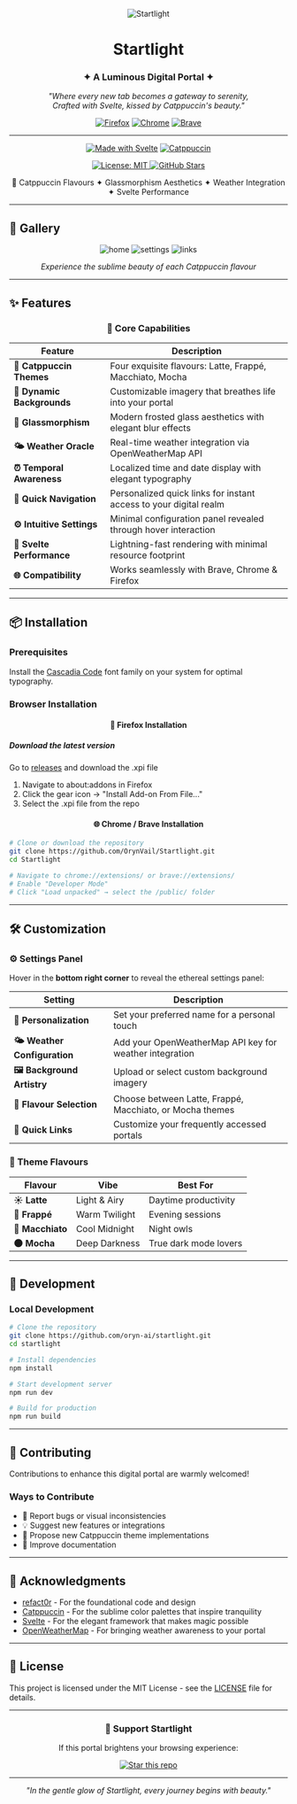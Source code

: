<div align="center">

![Startlight](./public/apple-touch-icon.png)

<h1>
  Startlight
</h1>

<h3>✦ A Luminous Digital Portal ✦</h3>

*"Where every new tab becomes a gateway to serenity,*  
*Crafted with Svelte, kissed by Catppuccin's beauty."*

<div align="center">

[![Firefox](https://img.shields.io/badge/Firefox-FF7139.svg?style=for-the-badge&logo=firefox&logoColor=white)](https://www.mozilla.org/firefox/)
[![Chrome](https://img.shields.io/badge/Chrome-4285F4.svg?style=for-the-badge&logo=googlechrome&logoColor=white)](https://www.google.com/chrome/)
[![Brave](https://img.shields.io/badge/Brave-FB542B.svg?style=for-the-badge&logo=brave&logoColor=white)](https://brave.com/)

</div>

---

[![Made with Svelte](https://img.shields.io/badge/Made_with-Svelte-FF3E00.svg?style=for-the-badge&logo=svelte&logoColor=white)](https://svelte.dev/)
[![Catppuccin](https://img.shields.io/badge/Flavoured_by-Catppuccin-cba6f7.svg?style=for-the-badge)](https://catppuccin.com/)

<a href="https://github.com/OrynVail/Startlight/blob/main/LICENSE">
    <img src="https://img.shields.io/badge/License-MIT-88b92d.svg?style=for-the-badge&logo=opensourceinitiative&logoColor=ffffff" alt="License: MIT"/>
  </a>
  <a href="https://github.com/OrynVail/Startlight/stargazers">
    <img src="https://img.shields.io/github/stars/OrynVail/Startlight?style=for-the-badge&logo=github&color=f19d1a&logoColor=1d2021" alt="GitHub Stars"/>
  </a>


 
🎨 Catppuccin Flavours ✦ Glassmorphism Aesthetics ✦ Weather Integration ✦ Svelte Performance

</div>

---

## 🌟 Gallery

<div align="center">

![home](./preview/1.png) 
![settings](./preview/2.png)
![links](./preview/3.png) 

*Experience the sublime beauty of each Catppuccin flavour*

</div>

---

## ✨ Features

<div align="center">

### 🎯 Core Capabilities

| Feature | Description |
|---------|-------------|
| **🎨 Catppuccin Themes** | Four exquisite flavours: Latte, Frappé, Macchiato, Mocha |
| **🌌 Dynamic Backgrounds** | Customizable imagery that breathes life into your portal |
| **🧊 Glassmorphism** | Modern frosted glass aesthetics with elegant blur effects |
| **🌤️ Weather Oracle** | Real-time weather integration via OpenWeatherMap API |
| **⏰ Temporal Awareness** | Localized time and date display with elegant typography |
| **🔗 Quick Navigation** | Personalized quick links for instant access to your digital realm |
| **⚙️ Intuitive Settings** | Minimal configuration panel revealed through hover interaction |
| **💨 Svelte Performance** | Lightning-fast rendering with minimal resource footprint |
| **🌐 Compatibility** | Works seamlessly with Brave, Chrome & Firefox |

</div>

---

## 📦 Installation

### Prerequisites

Install the [Cascadia Code](https://github.com/microsoft/cascadia-code) font family on your system for optimal typography.

### Browser Installation

<div align="center">

#### 🦊 Firefox Installation

</div>

##### Download the latest version
Go to [releases](https://github.com/OrynVail/Startlight/releases) and download the .xpi file

1. Navigate to about:addons in Firefox
2. Click the gear icon → "Install Add-on From File..."
3. Select the .xpi file from the repo

<div align="center">

#### 🌐 Chrome / Brave Installation

</div>

```bash
# Clone or download the repository
git clone https://github.com/OrynVail/Startlight.git
cd Startlight

# Navigate to chrome://extensions/ or brave://extensions/
# Enable "Developer Mode"
# Click "Load unpacked" → select the /public/ folder
```

---

## 🛠️ Customization

### ⚙️ Settings Panel

Hover in the **bottom right corner** to reveal the ethereal settings panel:

<div align="center">

| Setting | Description |
|---------|-------------|
| **👤 Personalization** | Set your preferred name for a personal touch |
| **🌤️ Weather Configuration** | Add your OpenWeatherMap API key for weather integration |
| **🖼️ Background Artistry** | Upload or select custom background imagery |
| **🎨 Flavour Selection** | Choose between Latte, Frappé, Macchiato, or Mocha themes |
| **🔗 Quick Links** | Customize your frequently accessed portals |

</div>

### 🎨 Theme Flavours

<div align="center">

| Flavour | Vibe | Best For |
|---------|------|----------|
| **☀️ Latte** | Light & Airy | Daytime productivity |
| **🌅 Frappé** | Warm Twilight | Evening sessions |
| **🌙 Macchiato** | Cool Midnight | Night owls |
| **🌑 Mocha** | Deep Darkness | True dark mode lovers |

</div>

---

## 🔧 Development

### Local Development

```bash
# Clone the repository
git clone https://github.com/oryn-ai/startlight.git
cd startlight

# Install dependencies
npm install

# Start development server
npm run dev

# Build for production
npm run build
```

---

## 🤝 Contributing

Contributions to enhance this digital portal are warmly welcomed!

### Ways to Contribute

- 🐛 Report bugs or visual inconsistencies
- 💡 Suggest new features or integrations
- 🎨 Propose new Catppuccin theme implementations
- 📝 Improve documentation

---

## 🙏 Acknowledgments

- [refact0r](https://github.com/refact0r) - For the foundational code and design
- [Catppuccin](https://catppuccin.com/) - For the sublime color palettes that inspire tranquility
- [Svelte](https://svelte.dev/) - For the elegant framework that makes magic possible
- [OpenWeatherMap](https://openweathermap.org/) - For bringing weather awareness to your portal

---

## 📜 License

This project is licensed under the MIT License - see the [LICENSE](LICENSE) file for details.

---

<div align="center">

### 🌟 Support Startlight

If this portal brightens your browsing experience:

[![Star this repo](https://img.shields.io/badge/⭐_Star_this_repo-F9E2AF.svg?style=for-the-badge)](https://github.com/oryn-ai/startlight/stargazers)

---

*"In the gentle glow of Startlight, every journey begins with beauty."*

</div>
